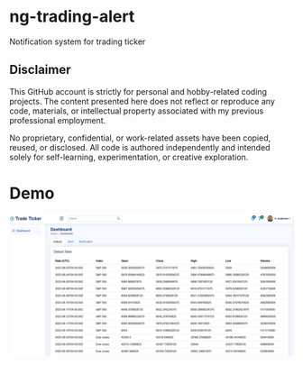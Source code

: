# ng-trading-alert
Notification system for trading ticker

## Disclaimer

This GitHub account is strictly for personal and hobby-related coding projects. The content presented here does not reflect or reproduce any code, materials, or intellectual property associated with my previous professional employment.

No proprietary, confidential, or work-related assets have been copied, reused, or disclosed. All code is authored independently and intended solely for self-learning, experimentation, or creative exploration.
<h1>Demo</h1>

[![N|Solid](preview.jpg)](https://desmond-tam.github.io/ng-trading-alert/)
